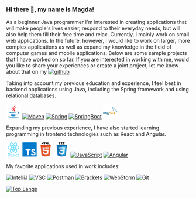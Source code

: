 ### Hi there 👋, my name is Magda!
As a beginner Java programmer I'm interested in creating applications that will make people's lives easier, respond to their everyday needs, but will also help them fill their free time and relax. Currently, I mainly work on small web applications. In the future, however, I would like to work on larger, more complex applications as well as expand my knowledge in the field of computer games and mobile applications. Below are some sample projects that I have worked on so far. If you are interested in working with me, would you like to share your experiences or create a joint project, let me know about that on my 
[<img src='https://camo.githubusercontent.com/09b81c6eafb17bb6b067e393015ac666e6ff6ef844261aa13469218127358656/68747470733a2f2f636f6e74656e742e6c696e6b6564696e2e636f6d2f636f6e74656e742f64616d2f6d652f627573696e6573732f656e2d75732f616d702f6272616e642d736974652f76322f62672f4c492d4c6f676f2e7376672e6f726967696e616c2e737667' alt='github' height='20'>](https://www.linkedin.com/in/magdalena-kiewra-lema%C5%84ska/)

Taking into account my previous education and experience, I feel best in backend applications using Java, including the Spring framework and using relational databases.

[<img src='https://raw.githubusercontent.com/devicons/devicon/master/icons/java/java-original.svg' alt='Java' height='40'>](https://raw.githubusercontent.com/devicons/devicon/master/icons/java/java-original.svg) 
[<img src='https://user-images.githubusercontent.com/25181517/117207242-07d5a700-adf4-11eb-975e-be04e62b984b.png' alt='Maven' height='40'>](https://user-images.githubusercontent.com/25181517/117207242-07d5a700-adf4-11eb-975e-be04e62b984b.png) 
[<img src='https://camo.githubusercontent.com/4545b55c7771bbd175235c80b518dcbbf2f6ee0b984a51ad9363cba8cb70e67c/68747470733a2f2f7777772e766563746f726c6f676f2e7a6f6e652f6c6f676f732f737072696e67696f2f737072696e67696f2d69636f6e2e737667' alt='Spring' height='40'>](https://camo.githubusercontent.com/4545b55c7771bbd175235c80b518dcbbf2f6ee0b984a51ad9363cba8cb70e67c/68747470733a2f2f7777772e766563746f726c6f676f2e7a6f6e652f6c6f676f732f737072696e67696f2f737072696e67696f2d69636f6e2e737667) 
[<img src='https://user-images.githubusercontent.com/25181517/183891303-41f257f8-6b3d-487c-aa56-c497b880d0fb.png' alt='SpringBoot' height='40'>](https://user-images.githubusercontent.com/25181517/183891303-41f257f8-6b3d-487c-aa56-c497b880d0fb.png) 
[<img src='https://raw.githubusercontent.com/devicons/devicon/master/icons/mysql/mysql-original-wordmark.svg' alt='MySQL' height='40'>](https://raw.githubusercontent.com/devicons/devicon/master/icons/mysql/mysql-original-wordmark.svg) 

Expanding my previous experience, I have also started learning programming in frontend technologies such as React and Angular.

[<img src='https://raw.githubusercontent.com/devicons/devicon/master/icons/react/react-original-wordmark.svg' alt='React' height='40'>](https://raw.githubusercontent.com/devicons/devicon/master/icons/react/react-original-wordmark.svg) 
[<img src='https://raw.githubusercontent.com/devicons/devicon/master/icons/typescript/typescript-original.svg' alt='TypeScript' height='40'>](https://raw.githubusercontent.com/devicons/devicon/master/icons/typescript/typescript-original.svg) 
[<img src='https://raw.githubusercontent.com/devicons/devicon/master/icons/html5/html5-original-wordmark.svg' alt='HTML5' height='40'>](https://raw.githubusercontent.com/devicons/devicon/master/icons/html5/html5-original-wordmark.svg) 
[<img src='https://raw.githubusercontent.com/devicons/devicon/master/icons/css3/css3-original-wordmark.svg' alt='CSS3' height='40'>](https://raw.githubusercontent.com/devicons/devicon/master/icons/css3/css3-original-wordmark.svg) 
[<img src='https://cdn.jsdelivr.net/gh/devicons/devicon/icons/javascript/javascript-original.svg' alt='JavaScript' height='40'>](https://cdn.jsdelivr.net/gh/devicons/devicon/icons/javascript/javascript-original.svg) 
[<img src='https://cdn.jsdelivr.net/gh/devicons/devicon/icons/angularjs/angularjs-original.svg' alt='Angular' height='40'>](https://cdn.jsdelivr.net/gh/devicons/devicon/icons/angularjs/angularjs-original.svg) 

My favorite applications used in work includes:

[<img src='https://user-images.githubusercontent.com/25181517/192108890-200809d1-439c-4e23-90d3-b090cf9a4eea.png' alt='IntelliJ' height='40'>](https://user-images.githubusercontent.com/25181517/192108890-200809d1-439c-4e23-90d3-b090cf9a4eea.png) 
[<img src='https://user-images.githubusercontent.com/25181517/192108891-d86b6220-e232-423a-bf5f-90903e6887c3.png' alt='VSC' height='40'>](https://user-images.githubusercontent.com/25181517/192108891-d86b6220-e232-423a-bf5f-90903e6887c3.png) 
[<img src='https://camo.githubusercontent.com/93b32389bf746009ca2370de7fe06c3b5146f4c99d99df65994f9ced0ba41685/68747470733a2f2f7777772e766563746f726c6f676f2e7a6f6e652f6c6f676f732f676574706f73746d616e2f676574706f73746d616e2d69636f6e2e737667' alt='Postman' height='40'>](https://camo.githubusercontent.com/93b32389bf746009ca2370de7fe06c3b5146f4c99d99df65994f9ced0ba41685/68747470733a2f2f7777772e766563746f726c6f676f2e7a6f6e652f6c6f676f732f676574706f73746d616e2f676574706f73746d616e2d69636f6e2e737667) 
[<img src='https://brackets.io/img/brackets.svg' alt='Brackets' height='40'>](https://brackets.io/img/brackets.svg) 
[<img src='https://cdn.jsdelivr.net/gh/devicons/devicon/icons/webstorm/webstorm-original.svg' alt='WebStorm' height='40'>](https://cdn.jsdelivr.net/gh/devicons/devicon/icons/webstorm/webstorm-original.svg) 
[<img src='https://camo.githubusercontent.com/fbfcb9e3dc648adc93bef37c718db16c52f617ad055a26de6dc3c21865c3321d/68747470733a2f2f7777772e766563746f726c6f676f2e7a6f6e652f6c6f676f732f6769742d73636d2f6769742d73636d2d69636f6e2e737667' alt='Git' height='40'>](https://camo.githubusercontent.com/fbfcb9e3dc648adc93bef37c718db16c52f617ad055a26de6dc3c21865c3321d/68747470733a2f2f7777772e766563746f726c6f676f2e7a6f6e652f6c6f676f732f6769742d73636d2f6769742d73636d2d69636f6e2e737667) 

[![Top Langs](https://github-readme-stats.vercel.app/api/top-langs/?username=magdalenakiewralemanska)](https://github.com/anuraghazra/github-readme-stats)

